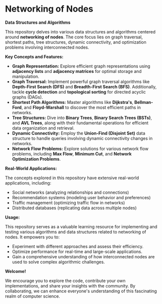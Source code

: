 # Networking of Nodes

**Data Structures and Algorithms**

This repository delves into various data structures and algorithms centered around **networking of nodes**. The core focus lies on graph traversal, shortest paths, tree structures, dynamic connectivity, and optimization problems involving interconnected nodes.

**Key Concepts and Features:**

* **Graph Representation:** Explore efficient graph representations using **adjacency lists** and **adjacency matrices** for optimal storage and manipulation.
* **Graph Traversal:** Implement powerful graph traversal algorithms like **Depth-First Search (DFS)** and **Breadth-First Search (BFS)**. Additionally, tackle **cycle detection** and **topological sorting** for directed acyclic graphs (DAGs).
* **Shortest Path Algorithms:** Master algorithms like **Dijkstra's**, **Bellman-Ford**, and **Floyd-Warshall** to discover the most efficient paths in networks.
* **Tree Structures:** Dive into **Binary Trees**, **Binary Search Trees (BSTs)**, and **AVL Trees**, along with their fundamental operations for efficient data organization and retrieval.
* **Dynamic Connectivity:** Employ the **Union-Find (Disjoint Set)** data structure to handle queries involving dynamic connectivity changes in networks.
* **Network Flow Problems:** Explore solutions for various network flow problems, including **Max Flow**, **Minimum Cut**, and **Network Optimization Problems**.

**Real-World Applications:**

The concepts explored in this repository have extensive real-world applications, including:

* Social networks (analyzing relationships and connections)
* Recommendation systems (modeling user behavior and preferences)
* Traffic management (optimizing traffic flow in networks)
* Distributed databases (replicating data across multiple nodes)

**Usage:**

This repository serves as a valuable learning resource for implementing and testing various algorithms and data structures related to networking of nodes. It empowers you to:

* Experiment with different approaches and assess their efficiency.
* Optimize performance for real-time and large-scale applications.
* Gain a comprehensive understanding of how interconnected nodes are used to solve complex algorithmic challenges.

**Welcome!**

We encourage you to explore the code, contribute your own implementations, and share your insights with the community. By collaborating, we can enhance everyone's understanding of this fascinating realm of computer science.
